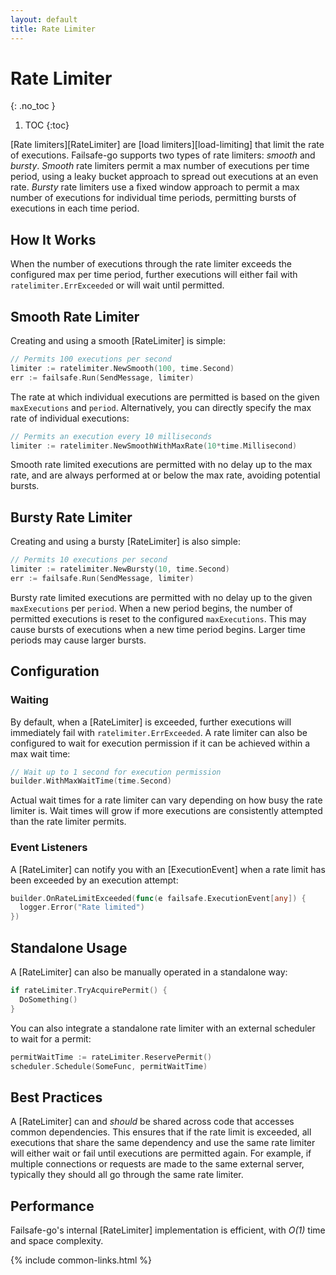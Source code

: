 ```yaml
---
layout: default
title: Rate Limiter
---
```


# Rate Limiter
{: .no_toc }

1. TOC
{:toc}

[Rate limiters][RateLimiter] are [load limiters][load-limiting] that limit the rate of executions. Failsafe-go supports two types of rate limiters: *smooth* and *bursty*. *Smooth* rate limiters permit a max number of executions per time period, using a leaky bucket approach to spread out executions at an even rate. *Bursty* rate limiters use a fixed window approach to permit a max number of executions for individual time periods, permitting bursts of executions in each time period.

## How It Works

When the number of executions through the rate limiter exceeds the configured max per time period, further executions will either fail with `ratelimiter.ErrExceeded` or will wait until permitted.

## Smooth Rate Limiter

Creating and using a smooth [RateLimiter] is simple:

```go
// Permits 100 executions per second
limiter := ratelimiter.NewSmooth(100, time.Second)
err := failsafe.Run(SendMessage, limiter)
```

The rate at which individual executions are permitted is based on the given `maxExecutions` and `period`. Alternatively, you can directly specify the max rate of individual executions:

```go
// Permits an execution every 10 milliseconds
limiter := ratelimiter.NewSmoothWithMaxRate(10*time.Millisecond)
```

Smooth rate limited executions are permitted with no delay up to the max rate, and are always performed at or below the max rate, avoiding potential bursts.

## Bursty Rate Limiter

Creating and using a bursty [RateLimiter] is also simple:

```go
// Permits 10 executions per second
limiter := ratelimiter.NewBursty(10, time.Second)
err := failsafe.Run(SendMessage, limiter)
```

Bursty rate limited executions are permitted with no delay up to the given `maxExecutions` per `period`. When a new period begins, the number of permitted executions is reset to the configured `maxExecutions`. This may cause bursts of executions when a new time period begins. Larger time periods may cause larger bursts.

## Configuration

### Waiting

By default, when a [RateLimiter] is exceeded, further executions will immediately fail with `ratelimiter.ErrExceeded`. A rate limiter can also be configured to wait for execution permission if it can be achieved within a max wait time:

```go
// Wait up to 1 second for execution permission
builder.WithMaxWaitTime(time.Second)
```

Actual wait times for a rate limiter can vary depending on how busy the rate limiter is. Wait times will grow if more executions are consistently attempted than the rate limiter permits.

### Event Listeners

A [RateLimiter] can notify you with an [ExecutionEvent] when a rate limit has been exceeded by an execution attempt:

```go
builder.OnRateLimitExceeded(func(e failsafe.ExecutionEvent[any]) {
  logger.Error("Rate limited")
})
```

## Standalone Usage

A [RateLimiter] can also be manually operated in a standalone way:

```go
if rateLimiter.TryAcquirePermit() {
  DoSomething()
}
```

You can also integrate a standalone rate limiter with an external scheduler to wait for a permit:

```go
permitWaitTime := rateLimiter.ReservePermit()
scheduler.Schedule(SomeFunc, permitWaitTime)
```

## Best Practices

A [RateLimiter] can and *should* be shared across code that accesses common dependencies. This ensures that if the rate limit is exceeded, all executions that share the same dependency and use the same rate limiter will either wait or fail until executions are permitted again. For example, if multiple connections or requests are made to the same external server, typically they should all go through the same rate limiter.

## Performance

Failsafe-go's internal [RateLimiter] implementation is efficient, with _O(1)_ time and space complexity.

{% include common-links.html %}